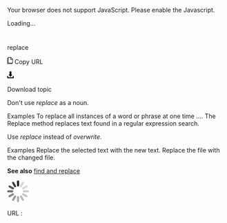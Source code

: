 Your browser does not support JavaScript. Please enable the Javascript.

Loading...

# 

replace

![Copy URL](media/replace/Copy.png)
Copy URL

![Download](media/replace/Download.png)

Download topic

Don't use *replace* as a noun.

Examples
To replace all instances of a word or phrase at one time ....
The Replace method replaces text found in a regular expression search.

Use *replace* instead of *overwrite*.

Examples
Replace the selected text with the new text. 
Replace the file with the changed file.

**See also** [find and replace](https://worldready.cloudapp.net/Styleguide/Read?id=2700&topicid=33782)

![In progress](media/replace/activity-large.gif)

URL :
